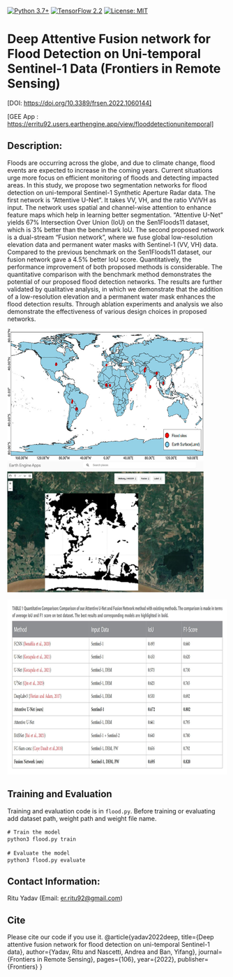 [![Python 3.7+](https://img.shields.io/badge/python-3.7+-blue.svg)](https://www.python.org/downloads/release/python-376/)
[![TensorFlow 2.2](https://img.shields.io/badge/tensorflow-2.4-blue.svg)](https://github.com/tensorflow/tensorflow/releases/tag/v1.15.2)
[![License: MIT](https://img.shields.io/badge/License-MIT-yellow.svg)](https://github.com/RituYadav92/NuScenes_radar_RGBFused-Detection/blob/master/LICENCE)

# Deep Attentive Fusion network for Flood Detection on Uni-temporal Sentinel-1 Data (Frontiers in Remote Sensing)
[DOI: https://doi.org/10.3389/frsen.2022.1060144]

[GEE App : https://erritu92.users.earthengine.app/view/flooddetectionunitemporal]
## Description: 
Floods are occurring across the globe, and due to climate change, flood events are expected to increase in the coming years. Current situations urge more focus on efficient monitoring of floods and detecting impacted areas. In this study, we propose two segmentation networks for flood detection on uni-temporal Sentinel-1 Synthetic Aperture Radar data. The first network is “Attentive U-Net”. It takes VV, VH, and the ratio VV/VH as input. The network uses spatial and channel-wise attention to enhance feature maps which help in learning better segmentation. “Attentive U-Net” yields 67% Intersection Over Union (IoU) on the Sen1Floods11 dataset, which is 3% better than the benchmark IoU. The second proposed network is a dual-stream “Fusion network”, where we fuse global low-resolution elevation data and permanent water masks with Sentinel-1 (VV, VH) data. Compared to the previous benchmark on the Sen1Floods11 dataset, our fusion network gave a 4.5% better IoU score. Quantitatively, the performance improvement of both proposed methods is considerable. The quantitative comparison with the benchmark method demonstrates the potential of our proposed flood detection networks. The results are further validated by qualitative analysis, in which we demonstrate that the addition of a low-resolution elevation and a permanent water mask enhances the flood detection results. Through ablation experiments and analysis we also demonstrate the effectiveness of various design choices in proposed networks.

<img src="https://github.com/RituYadav92/Uni-Temporal-Flood-Detection-Sentinel-1/blob/main/frsen-03-1060144-g001.jpg" alt="Flood Sites" width="450" height="300">&nbsp; &nbsp; &nbsp;<img src="https://github.com/RituYadav92/Uni-Temporal-Flood-Detection-Sentinel-1/blob/main/GEE_Sample_vis.JPG" alt="GEE App sample visualization" width="450" height="300">

<img src="https://github.com/RituYadav92/Uni-Temporal-Flood-Detection-Sentinel-1/blob/main/Quant_results.JPG" alt="Flood Sites" width="900" height="400">

## Training and Evaluation
Training and evaluation code is in `flood.py`. Before training or evaluating add dataset path, weight path and weight file name.
```
# Train the model
python3 flood.py train 

# Evaluate the model
python3 flood.py evaluate 
```

## Contact Information: 
Ritu Yadav (Email: er.ritu92@gmail.com)

## Cite
Please cite our code if you use it.
            @article{yadav2022deep,
              title={Deep attentive fusion network for flood detection on uni-temporal Sentinel-1 data},
              author={Yadav, Ritu and Nascetti, Andrea and Ban, Yifang},
              journal={Frontiers in Remote Sensing},
              pages={106},
              year={2022},
              publisher={Frontiers}
            }
